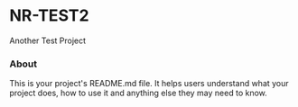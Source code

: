 NR-TEST2
========

Another Test Project

### About

This is your project's README.md file. It helps users understand what your
project does, how to use it and anything else they may need to know.